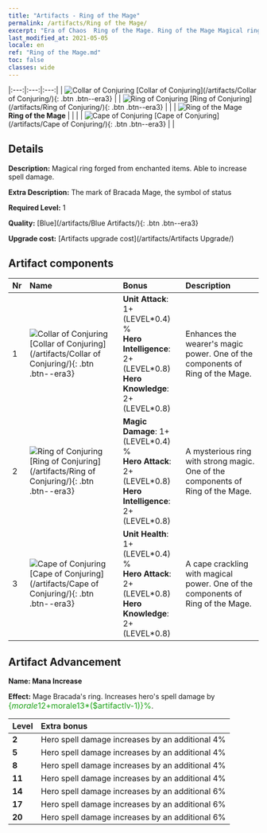 ```yaml
---
title: "Artifacts - Ring of the Mage"
permalink: /artifacts/Ring of the Mage/
excerpt: "Era of Chaos  Ring of the Mage. Ring of the Mage Magical ring forged from enchanted items. Able to increase spell damage."
last_modified_at: 2021-05-05
locale: en
ref: "Ring of the Mage.md"
toc: false
classes: wide
---
```


  |:---:|:---:|:---:| 
  | ![Collar of Conjuring](/images/t/artifact_40221.png) [Collar of Conjuring](/artifacts/Collar of Conjuring/){: .btn .btn--era3} |   | ![Ring of Conjuring](/images/t/artifact_40222.png) [Ring of Conjuring](/artifacts/Ring of Conjuring/){: .btn .btn--era3} | 
  |   | ![Ring of the Mage](/images/t/icon_artifact_22.png) **Ring of the Mage** |  | 
  |   | ![Cape of Conjuring](/images/t/artifact_40223.png) [Cape of Conjuring](/artifacts/Cape of Conjuring/){: .btn .btn--era3} |   | 


## Details

 **Description:** Magical ring forged from enchanted items. Able to increase spell damage.

 **Extra Description:** The mark of Bracada Mage, the symbol of status

 **Required Level:** 1

 **Quality:** [Blue](/artifacts/Blue Artifacts/){: .btn .btn--era3}

 **Upgrade cost:** [Artifacts upgrade cost](/artifacts/Artifacts Upgrade/)



## Artifact components

  | Nr |    Name    |   Bonus | Description | 
  |:---|:-----------|:--------|:------------| 
  | 1 | ![Collar of Conjuring](/images/t/artifact_40221.png) [Collar of Conjuring](/artifacts/Collar of Conjuring/){: .btn .btn--era3} | **Unit Attack**: 1+(LEVEL\*0.4) %<br/>**Hero Intelligence**: 2+(LEVEL\*0.8)<br/>**Hero Knowledge**: 2+(LEVEL\*0.8) | Enhances the wearer's magic power. One of the components of Ring of the Mage. | 
  | 2 | ![Ring of Conjuring](/images/t/artifact_40222.png) [Ring of Conjuring](/artifacts/Ring of Conjuring/){: .btn .btn--era3} | **Magic Damage**: 1+(LEVEL\*0.4) %<br/>**Hero Attack**: 2+(LEVEL\*0.8)<br/>**Hero Intelligence**: 2+(LEVEL\*0.8) | A mysterious ring with strong magic. One of the components of Ring of the Mage. | 
  | 3 | ![Cape of Conjuring](/images/t/artifact_40223.png) [Cape of Conjuring](/artifacts/Cape of Conjuring/){: .btn .btn--era3} | **Unit Health**: 1+(LEVEL\*0.4) %<br/>**Hero Attack**: 2+(LEVEL\*0.8)<br/>**Hero Knowledge**: 2+(LEVEL\*0.8) | A cape crackling with magical power. One of the components of Ring of the Mage. | 


## Artifact Advancement

 **Name: Mana Increase**

 **Effect:** Mage Bracada's ring. Increases hero's spell damage by <span style="color: #1ca216;font-size:16px">{$morale12+$morale13*($artifactlv-1)}%</span>.

  |  Level  |    Extra bonus  | 
  |:--------|:----------------| 
  | **2** | Hero spell damage increases by an additional 4% | 
  | **5** | Hero spell damage increases by an additional 4% | 
  | **8** | Hero spell damage increases by an additional 4% | 
  | **11** | Hero spell damage increases by an additional 4% | 
  | **14** | Hero spell damage increases by an additional 6% | 
  | **17** | Hero spell damage increases by an additional 6% | 
  | **20** | Hero spell damage increases by an additional 6% | 

